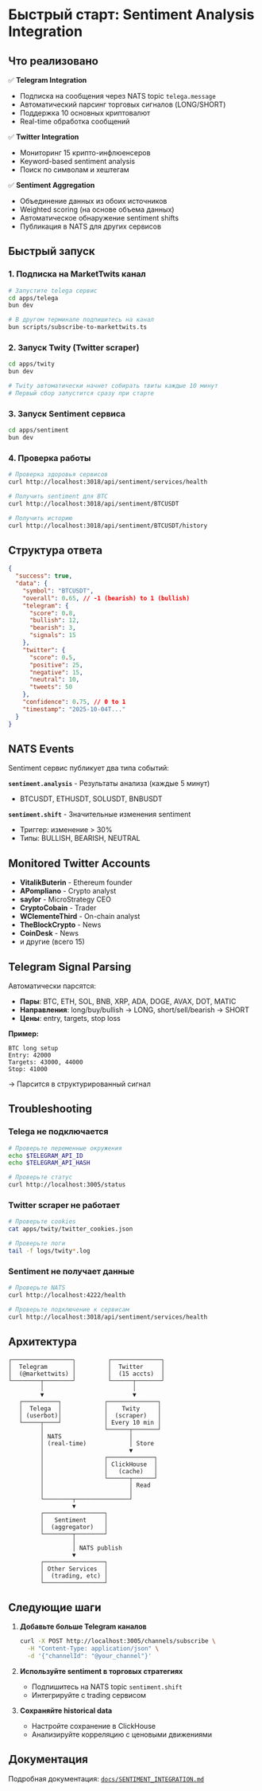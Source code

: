 # Быстрый старт: Sentiment Analysis Integration

## Что реализовано

✅ **Telegram Integration**

- Подписка на сообщения через NATS topic `telega.message`
- Автоматический парсинг торговых сигналов (LONG/SHORT)
- Поддержка 10 основных криптовалют
- Real-time обработка сообщений

✅ **Twitter Integration**

- Мониторинг 15 крипто-инфлюенсеров
- Keyword-based sentiment analysis
- Поиск по символам и хештегам

✅ **Sentiment Aggregation**

- Объединение данных из обоих источников
- Weighted scoring (на основе объема данных)
- Автоматическое обнаружение sentiment shifts
- Публикация в NATS для других сервисов

## Быстрый запуск

### 1. Подписка на MarketTwits канал

```bash
# Запустите telega сервис
cd apps/telega
bun dev

# В другом терминале подпишитесь на канал
bun scripts/subscribe-to-markettwits.ts
```

### 2. Запуск Twity (Twitter scraper)

```bash
cd apps/twity
bun dev

# Twity автоматически начнет собирать твиты каждые 10 минут
# Первый сбор запустится сразу при старте
```

### 3. Запуск Sentiment сервиса

```bash
cd apps/sentiment
bun dev
```

### 4. Проверка работы

```bash
# Проверка здоровья сервисов
curl http://localhost:3018/api/sentiment/services/health

# Получить sentiment для BTC
curl http://localhost:3018/api/sentiment/BTCUSDT

# Получить историю
curl http://localhost:3018/api/sentiment/BTCUSDT/history
```

## Структура ответа

```json
{
  "success": true,
  "data": {
    "symbol": "BTCUSDT",
    "overall": 0.65, // -1 (bearish) to 1 (bullish)
    "telegram": {
      "score": 0.8,
      "bullish": 12,
      "bearish": 3,
      "signals": 15
    },
    "twitter": {
      "score": 0.5,
      "positive": 25,
      "negative": 15,
      "neutral": 10,
      "tweets": 50
    },
    "confidence": 0.75, // 0 to 1
    "timestamp": "2025-10-04T..."
  }
}
```

## NATS Events

Sentiment сервис публикует два типа событий:

**`sentiment.analysis`** - Результаты анализа (каждые 5 минут)

- BTCUSDT, ETHUSDT, SOLUSDT, BNBUSDT

**`sentiment.shift`** - Значительные изменения sentiment

- Триггер: изменение > 30%
- Типы: BULLISH, BEARISH, NEUTRAL

## Monitored Twitter Accounts

- **VitalikButerin** - Ethereum founder
- **APompliano** - Crypto analyst
- **saylor** - MicroStrategy CEO
- **CryptoCobain** - Trader
- **WClementeThird** - On-chain analyst
- **TheBlockCrypto** - News
- **CoinDesk** - News
- и другие (всего 15)

## Telegram Signal Parsing

Автоматически парсятся:

- **Пары**: BTC, ETH, SOL, BNB, XRP, ADA, DOGE, AVAX, DOT, MATIC
- **Направления**: long/buy/bullish → LONG, short/sell/bearish → SHORT
- **Цены**: entry, targets, stop loss

**Пример:**

```
BTC long setup
Entry: 42000
Targets: 43000, 44000
Stop: 41000
```

→ Парсится в структурированный сигнал

## Troubleshooting

### Telega не подключается

```bash
# Проверьте переменные окружения
echo $TELEGRAM_API_ID
echo $TELEGRAM_API_HASH

# Проверьте статус
curl http://localhost:3005/status
```

### Twitter scraper не работает

```bash
# Проверьте cookies
cat apps/twity/twitter_cookies.json

# Проверьте логи
tail -f logs/twity*.log
```

### Sentiment не получает данные

```bash
# Проверьте NATS
curl http://localhost:4222/health

# Проверьте подключение к сервисам
curl http://localhost:3018/api/sentiment/services/health
```

## Архитектура

```
┌─────────────────┐         ┌──────────────┐
│  Telegram       │         │  Twitter     │
│  (@markettwits) │         │  (15 accts)  │
└────────┬────────┘         └──────┬───────┘
         │                         │
         ▼                         ▼
   ┌──────────┐            ┌──────────────┐
   │  Telega  │            │    Twity     │
   │ (userbot)│            │  (scraper)   │
   └─────┬────┘            │ Every 10 min │
         │                 └──────┬───────┘
         │ NATS                   │
         │ (real-time)            │ Store
         │                        ▼
         │                 ┌─────────────┐
         │                 │ ClickHouse  │
         │                 │   (cache)   │
         │                 └──────┬──────┘
         │                        │ Read
         │                        │
         └────────┬───────────────┘
                  ▼
         ┌─────────────────┐
         │   Sentiment     │
         │  (aggregator)   │
         └────────┬────────┘
                  │
                  │ NATS publish
                  ▼
         ┌─────────────────┐
         │ Other Services  │
         │  (trading, etc) │
         └─────────────────┘
```

## Следующие шаги

1. **Добавьте больше Telegram каналов**

   ```bash
   curl -X POST http://localhost:3005/channels/subscribe \
     -H "Content-Type: application/json" \
     -d '{"channelId": "@your_channel"}'
   ```

2. **Используйте sentiment в торговых стратегиях**

   - Подпишитесь на NATS topic `sentiment.shift`
   - Интегрируйте с trading сервисом

3. **Сохраняйте historical data**
   - Настройте сохранение в ClickHouse
   - Анализируйте корреляцию с ценовыми движениями

## Документация

Подробная документация: [`docs/SENTIMENT_INTEGRATION.md`](docs/SENTIMENT_INTEGRATION.md)
